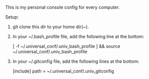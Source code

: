 This is my personal console config for every computer. 

Setup: 

1. git clone this dir to your home dir(~).

2. In your ~/.bash_profile file, add the following line at the bottom:

	[ -f ~/.universal_conf/.univ_bash_profile ] && source ~/.universal_conf/.univ_bash_profile

3. In your ~/.gitconfig file, add the following lines at the bottom:

	[include]
		path = ~/.universal_conf/.univ_gitconfig
